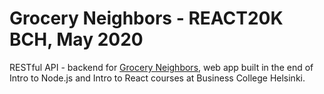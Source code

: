 # Grocery Neighbors - REACT20K BCH, May 2020

RESTful API - backend for [Grocery Neighbors](https://github.com/bea94k/neighbors-help), web app built in the end of Intro to Node.js and Intro to React courses at Business College Helsinki. 
